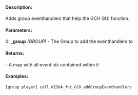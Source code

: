 #### Description:
Adds group eventhandlers that help the GCH GUI function.

#### Parameters:
0: **_group** *(GROUP)* - The Group to add the eventhandlers to

#### Returns:
<HASHMAP> - A map with all event ids contained within it

#### Examples:
```sqf
[group player] call KISKA_fnc_GCH_addGroupEventhandlers
```

